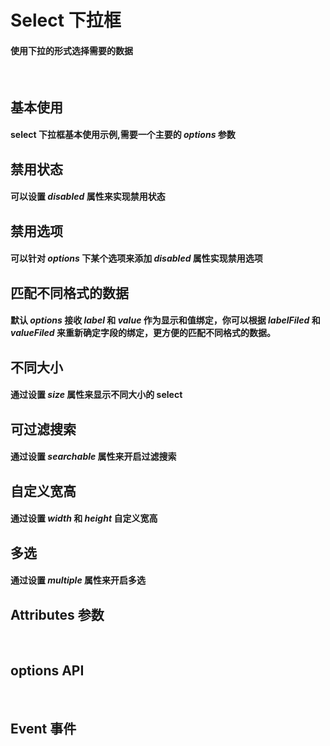 <script setup>
import demo1 from './demo1.vue'
import demo2 from './demo2.vue'
import demo3 from './demo3.vue'
import demo4 from './demo4.vue'
import demo5 from './demo5.vue'
import demo6 from './demo6.vue'
import demo7 from './demo7.vue'
import demo8 from './demo8.vue'
import Attributes from './Attributes.vue'
import Options from './options.vue'
import Event from './Events.vue'
import preview from '@/components/preview.vue'
</script>

# Select 下拉框

#### 使用下拉的形式选择需要的数据

<br/>

## 基本使用

#### select 下拉框基本使用示例,需要一个主要的 _options_ 参数

<div class="componetnsBox">
  <demo1/>
</div>
<preview compName="select" demoName="demo1"/>

## 禁用状态

#### 可以设置 _disabled_ 属性来实现禁用状态

<div class="componetnsBox">
  <demo2/>
</div>
<preview compName="select" demoName="demo2"/>

## 禁用选项

#### 可以针对 _options_ 下某个选项来添加 _disabled_ 属性实现禁用选项

<div class="componetnsBox">
  <demo3/>
</div>
<preview compName="select" demoName="demo3"/>

## 匹配不同格式的数据

#### 默认 _options_ 接收 _label_ 和 _value_ 作为显示和值绑定，你可以根据 _labelFiled_ 和 _valueFiled_ 来重新确定字段的绑定，更方便的匹配不同格式的数据。

<div class="componetnsBox">
  <demo4/>
</div>
<preview compName="select" demoName="demo4"/>

## 不同大小

#### 通过设置 _size_ 属性来显示不同大小的 select

<div class="componetnsBox">
  <demo5/>
</div>
<preview compName="select" demoName="demo5"/>

## 可过滤搜索

#### 通过设置 _searchable_ 属性来开启过滤搜索

<div class="componetnsBox">
  <demo6/>
</div>
<preview compName="select" demoName="demo6"/>

## 自定义宽高

#### 通过设置 _width_ 和 _height_ 自定义宽高

<div class="componetnsBox">
  <demo7/>
</div>
<preview compName="select" demoName="demo7"/>

## 多选

#### 通过设置 _multiple_ 属性来开启多选

<div class="componetnsBox">
  <demo8/>
</div>
<preview compName="select" demoName="demo8"/>

## Attributes 参数

<Attributes/>
<br/>

## options API

<Options/>
<br/>

## Event 事件

<Event/>
<br/>
